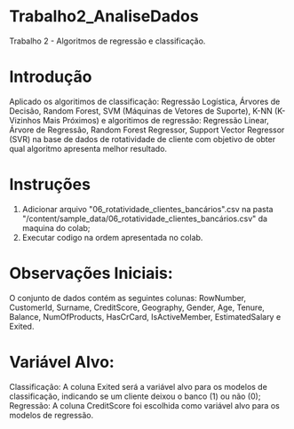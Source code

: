 # Trabalho2_AnaliseDados
Trabalho 2 - Algoritmos de regressão e classificação.
# Introdução
Aplicado os algoritimos de classificação: Regressão Logística, Árvores de Decisão, Random Forest, SVM (Máquinas de Vetores de Suporte), K-NN (K-Vizinhos Mais Próximos) e algoritimos de regressão: Regressão Linear, Árvore de Regressão, Random Forest Regressor, Support Vector Regressor (SVR) na base de dados de rotatividade de cliente com objetivo de obter qual algoritmo apresenta melhor resultado.

# Instruções
1. Adicionar arquivo "06_rotatividade_clientes_bancários".csv na pasta "/content/sample_data/06_rotatividade_clientes_bancários.csv" da maquina do colab;
2. Executar codigo na ordem apresentada no colab.

# Observações Iniciais:
O conjunto de dados contém as seguintes colunas: RowNumber, CustomerId, Surname, CreditScore, Geography, Gender, Age, Tenure, Balance, NumOfProducts, HasCrCard, IsActiveMember, EstimatedSalary e Exited.

# Variável Alvo:
Classificação: A coluna Exited será a variável alvo para os modelos de classificação, indicando se um cliente deixou o banco (1) ou não (0);
Regressão: A coluna CreditScore foi escolhida como variável alvo para os modelos de regressão.
